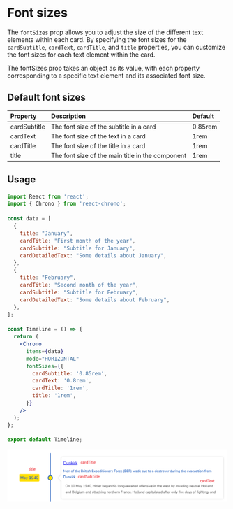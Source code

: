 # Font sizes

The `fontSizes` prop allows you to adjust the size of the different text elements within each card. By specifying the font sizes for the `cardSubtitle`, `cardText`, `cardTitle`, and `title` properties, you can customize the font sizes for each text element within the card.

The fontSizes prop takes an object as its value, with each property corresponding to a specific text element and its associated font size.

## Default font sizes

| Property     | Description                                      | Default |
| :----------- | :----------------------------------------------- | :------ |
| cardSubtitle | The font size of the subtitle in a card          | 0.85rem |
| cardText     | The font size of the text in a card              | 1rem    |
| cardTitle    | The font size of the title in a card             | 1rem    |
| title        | The font size of the main title in the component | 1rem    |

## Usage

```jsx
import React from 'react';
import { Chrono } from 'react-chrono';

const data = [
  {
    title: "January",
    cardTitle: "First month of the year",
    cardSubtitle: "Subtitle for January",
    cardDetailedText: "Some details about January",
  },
  {
    title: "February",
    cardTitle: "Second month of the year",
    cardSubtitle: "Subtitle for February",
    cardDetailedText: "Some details about February",
  },
];

const Timeline = () => {
  return (
    <Chrono
      items={data}
      mode="HORIZONTAL"
      fontSizes={{
        cardSubtitle: '0.85rem',
        cardText: '0.8rem',
        cardTitle: '1rem',
        title: '1rem',
      }}
    />
  );
};

export default Timeline;

```


![font-sizes](../assets/font-sizes.png)
